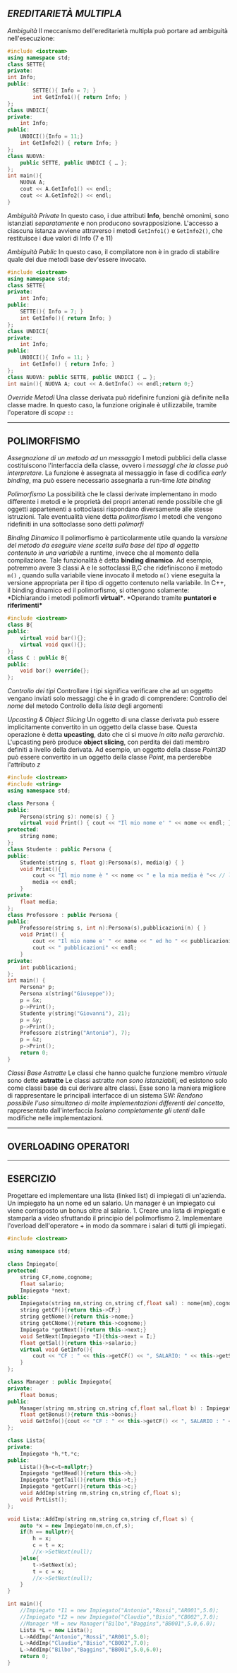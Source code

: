 ## _EREDITARIETÀ MULTIPLA_

_Ambiguità_
Il meccanismo dell'ereditarietà multipla può portare ad ambiguità nell'esecuzione:

```c++
#include <iostream>
using namespace std;
class SETTE{
private:
int Info;
public:
		SETTE(){ Info = 7; }
		int GetInfo1(){ return Info; }
};
class UNDICI{
private:
	int Info;
public:
	UNDICI(){Info = 11;}
	int GetInfo2() { return Info; }
};
class NUOVA:
	public SETTE, public UNDICI { … };
};
int main(){
	NUOVA A;
	cout << A.GetInfo1() << endl;
	cout << A.GetInfo2() << endl;
}
```

_Ambiguità Private_
In questo caso, i due attributi **Info**, benchè omonimi, sono istanziati _separatamente_ e non producono sovrapposizione.
L'accesso a ciascuna istanza avviene attraverso i metodi `GetInfo1()` e `GetInfo2()`, che restituisce i due valori di Info (7 e 11)

_Ambiguità Public_
In questo caso, il compilatore non è in grado di stabilire quale dei due metodi base dev'essere invocato.

```c++
#include <iostream>
using namespace std;
class SETTE{
private:
	int Info;
public:
	SETTE(){ Info = 7; }
	int GetInfo(){ return Info; }
};
class UNDICI{
private:
	int Info;
public:
	UNDICI(){ Info = 11; }
	int GetInfo() { return Info; }
};
class NUOVA: public SETTE, public UNDICI { … };
int main(){ NUOVA A; cout << A.GetInfo() << endl;return 0;}
```

_Override Metodi_
Una classe derivata può ridefinire funzioni già definite nella classe madre.
In questo caso, la funzione originale è utilizzabile, tramite l'operatore di _scope_ `::`

---

## **POLIMORFISMO**

_Assegnazione di un metodo ad un messaggio_
I metodi pubblici della classe costituiscono l'interfaccia della classe, ovvero i _messaggi che la classe può interpretare_.
La funzione è assegnata al messaggio in fase di codifica _early binding_, ma può essere necessario assegnarla a run-time _late binding_

_Polimorfismo_
La possibilità che le classi derivate implementano in modo differente i metodi e le proprietà dei propri antenati rende possibile che gli oggetti appartenenti a sottoclassi rispondano diversamente alle stesse istruzioni. Tale eventualità viene detta _polimorfismo_
I metodi che vengono ridefiniti in una sottoclasse sono detti _polimorfi_

_Binding Dinamico_
Il polimorfismo è particolarmente utile quando la _versione del metodo da eseguire viene scelta sulla base del tipo di oggetto contenuto in una variabile_ a runtime, invece che al momento della compilazione. Tale funzionalità è detta **binding dinamico**.
Ad esempio, potremmo avere 3 classi A e le sottoclassi B,C che ridefiniscono il metodo `m()` , quando sulla variabile viene invocato il metodo `m()` viene eseguita la versione appropriata per il tipo di oggetto contenuto nella variabile.
In C++, il binding dinamico ed il polimorfismo, si ottengono solamente:
\*Dichiarando i metodi polimorfi **virtual\***.
\*Operando tramite **puntatori e riferimenti\***

```c++
#include <iostream>
class B{
public:
	virtual void bar(){};
	virtual void qux(){};
};
class C : public B{
public:
	void bar() override{};
};
```

_Controllo dei tipi_
Controllare i tipi significa verificare che ad un oggetto vengano inviati solo messaggi che è in grado di comprendere:
Controllo del _nome_ del metodo
Controllo della _lista_ degli argomenti

_Upcasting & Object Slicing_
Un oggetto di una classe derivata può essere implicitamente convertito in un oggetto della classe base.
Questa operazione è detta **upcasting**, dato che ci si muove _in alto nella gerarchia_.
L'upcasting però produce **object slicing**, con perdita dei dati membro definiti a livello della derivata. Ad esempio, un oggetto della classe _Point3D_ può essere convertito in un oggetto della classe _Point_, ma perderebbe l'attributo _z_

```c++
#include <iostream>
#include <string>
using namespace std;

class Persona {
public:
	Persona(string s): nome(s) { }
	virtual void Print() { cout << "Il mio nome e' " << nome << endl; }
protected:
	string nome;
};
class Studente : public Persona {
public:
	Studente(string s, float g):Persona(s), media(g) { }
	void Print(){
		cout << "Il mio nome è " << nome << " e la mia media è "<< // lol avevi sbagliato le virgolette
		media << endl;
	}
private:
	float media;
};
class Professore : public Persona {
public:
	Professore(string s, int n):Persona(s),pubblicazioni(n) { }
	void Print() {
		cout << "Il mio nome e' " << nome << " ed ho " << pubblicazioni;
		cout << " pubblicazioni" << endl;
	}
private:
	int pubblicazioni;
};
int main() {
	Persona* p;
	Persona x(string("Giuseppe"));
	p = &x;
	p->Print();
	Studente y(string("Giovanni"), 21);
	p = &y;
	p->Print();
	Professore z(string("Antonio"), 7);
	p = &z;
	p->Print();
	return 0;
}
```

_Classi Base Astratte_
Le classi che hanno qualche funzione membro _virtuale_ sono dette **astratte**
Le classi astratte _non sono istanziabili_, ed esistono solo come classi base da cui derivare altre classi.
Esse sono la maniera migliore di rappresentare le principali interfacce di un sistema SW:
_Rendono possibile l'uso simultaneo di molte implementazioni differenti del concetto_, rappresentato dall'interfaccia
_Isolano completamente gli utenti_ dalle modifiche nelle implementazioni.

---

## **OVERLOADING OPERATORI**





------------------------------------------------------------------------------------------------------------------------
**ESERCIZIO**
---
Progettare ed implementare una lista (linked list) di impiegati di un'azienda.
Un impiegato ha un nome ed un salario. Un manager è un impiegato cui viene corrisposto un bonus oltre al salario.
	1. Creare una lista di impiegati e stamparla a video sfruttando il principio del polimorfismo
	2. Implementare l'overload dell'operatore + in modo da sommare i salari di tutti gli impiegati.

```c++
#include <iostream>

using namespace std;

class Impiegato{
protected:
	string CF,nome,cognome;
	float salario;
	Impiegato *next;
public:
	Impiegato(string nm,string cn,string cf,float sal) : nome{nm},cognome{cn},CF{cf},salario{sal}{ };
	string getCF(){return this->CF;}
	string getNome(){return this->nome;}
	string getCNome(){return this->cognome;}
	Impiegato *getNext(){return this->next;}
	void SetNext(Impiegato *I){this->next = I;}
	float getSal(){return this->salario;}
	virtual void GetInfo(){
		cout << "CF : " << this->getCF() << ", SALARIO: " << this->getSal()<< endl;
	}
};

class Manager : public Impiegato{
private:
	float bonus;
public:
	Manager(string nm,string cn,string cf,float sal,float b) : Impiegato{nm,cn,cf,sal}{this->bonus=b;};
	float getBonus(){return this->bonus;}
	void GetInfo(){cout << "CF : " << this->getCF() << ", SALARIO : " << this->getSal() << ", BONUS : " << this->getBonus() << endl;}
};

class Lista{
private:
	Impiegato *h,*t,*c;
public:
	Lista(){h=c=t=nullptr;}
	Impiegato *getHead(){return this->h;}
	Impiegato *getTail(){return this->t;}
	Impiegato *getCurr(){return this->c;}
	void AddImp(string nm,string cn,string cf,float s);
	void PrtList();
};	

void Lista::AddImp(string nm,string cn,string cf,float s) {
    auto *x = new Impiegato(nm,cn,cf,s);
    if(h == nullptr){
        h = x;
        c = t = x;
		//x->SetNext(null);
    }else{
		t->SetNext(x);
        t = c = x;
		//x->SetNext(null);
    }
}

int main(){
	//Impiegato *I1 = new Impiegato("Antonio","Rossi","AR001",5.0);
	//Impiegato *I2 = new Impiegato("Claudio","Bisio","CB002",7.0);
	//Manager *M = new Manager("Bilbo","Baggins","BB001",5.0,6.0);
	Lista *L = new Lista();
	L->AddImp("Antonio","Rossi","AR001",5.0);
	L->AddImp("Claudio","Bisio","CB002",7.0);
	L->AddImp("Bilbo","Baggins","BB001",5.0,6.0);
	return 0;
}
```

